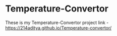 # Temperature-Convertor 
These is my Temperature-Convertor project link - https://214aditya.github.io/Temperature-convertor/
